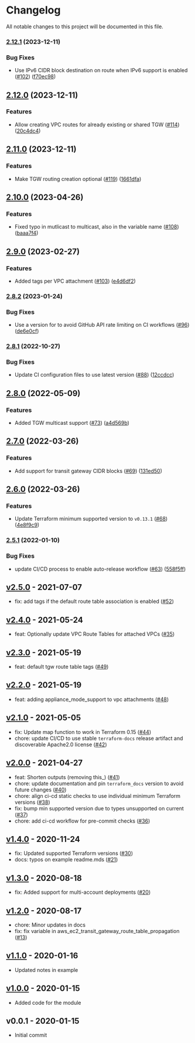 # Changelog

All notable changes to this project will be documented in this file.

### [2.12.1](https://github.com/terraform-aws-modules/terraform-aws-transit-gateway/compare/v2.12.0...v2.12.1) (2023-12-11)


### Bug Fixes

* Use IPv6 CIDR block destination on route when IPv6 support is enabled ([#102](https://github.com/terraform-aws-modules/terraform-aws-transit-gateway/issues/102)) ([f70ec98](https://github.com/terraform-aws-modules/terraform-aws-transit-gateway/commit/f70ec98e82ebab67b03450ccb4b2717ae8a42578))

## [2.12.0](https://github.com/terraform-aws-modules/terraform-aws-transit-gateway/compare/v2.11.0...v2.12.0) (2023-12-11)


### Features

* Allow creating VPC routes for already existing or shared TGW ([#114](https://github.com/terraform-aws-modules/terraform-aws-transit-gateway/issues/114)) ([20c4dc4](https://github.com/terraform-aws-modules/terraform-aws-transit-gateway/commit/20c4dc4f698bc9edc7b7936ee7befb50043ded8a))

## [2.11.0](https://github.com/terraform-aws-modules/terraform-aws-transit-gateway/compare/v2.10.0...v2.11.0) (2023-12-11)


### Features

* Make TGW routing creation optional ([#119](https://github.com/terraform-aws-modules/terraform-aws-transit-gateway/issues/119)) ([1661dfa](https://github.com/terraform-aws-modules/terraform-aws-transit-gateway/commit/1661dfa3f538c8d5b4f612a7c0982e4afd20daca))

## [2.10.0](https://github.com/terraform-aws-modules/terraform-aws-transit-gateway/compare/v2.9.0...v2.10.0) (2023-04-26)


### Features

* Fixed typo in mutlicast to multicast, also in the variable name ([#108](https://github.com/terraform-aws-modules/terraform-aws-transit-gateway/issues/108)) ([baaa7f4](https://github.com/terraform-aws-modules/terraform-aws-transit-gateway/commit/baaa7f44c458d29b95d372e3faae7f89a148da0c))

## [2.9.0](https://github.com/terraform-aws-modules/terraform-aws-transit-gateway/compare/v2.8.2...v2.9.0) (2023-02-27)


### Features

* Added tags per VPC attachment ([#103](https://github.com/terraform-aws-modules/terraform-aws-transit-gateway/issues/103)) ([e4d6df2](https://github.com/terraform-aws-modules/terraform-aws-transit-gateway/commit/e4d6df2aa4bab0d840bbab71276cca3bc69f9113))

### [2.8.2](https://github.com/terraform-aws-modules/terraform-aws-transit-gateway/compare/v2.8.1...v2.8.2) (2023-01-24)


### Bug Fixes

* Use a version for  to avoid GitHub API rate limiting on CI workflows ([#96](https://github.com/terraform-aws-modules/terraform-aws-transit-gateway/issues/96)) ([de6e0cf](https://github.com/terraform-aws-modules/terraform-aws-transit-gateway/commit/de6e0cf41b7ee1b84e506f77415257f01f51065d))

### [2.8.1](https://github.com/terraform-aws-modules/terraform-aws-transit-gateway/compare/v2.8.0...v2.8.1) (2022-10-27)


### Bug Fixes

* Update CI configuration files to use latest version ([#88](https://github.com/terraform-aws-modules/terraform-aws-transit-gateway/issues/88)) ([12ccdcc](https://github.com/terraform-aws-modules/terraform-aws-transit-gateway/commit/12ccdcc0a209973e391e05079f3e1f04c0a78ff7))

## [2.8.0](https://github.com/terraform-aws-modules/terraform-aws-transit-gateway/compare/v2.7.0...v2.8.0) (2022-05-09)


### Features

* Added TGW multicast support ([#73](https://github.com/terraform-aws-modules/terraform-aws-transit-gateway/issues/73)) ([a4d569b](https://github.com/terraform-aws-modules/terraform-aws-transit-gateway/commit/a4d569b7f03443921d9dff7ce54f8acc06aed7fa))

## [2.7.0](https://github.com/terraform-aws-modules/terraform-aws-transit-gateway/compare/v2.6.0...v2.7.0) (2022-03-26)


### Features

* Add support for transit gateway CIDR blocks ([#69](https://github.com/terraform-aws-modules/terraform-aws-transit-gateway/issues/69)) ([131ed50](https://github.com/terraform-aws-modules/terraform-aws-transit-gateway/commit/131ed5006713aec86a20147796ce6489f6daadc6))

## [2.6.0](https://github.com/terraform-aws-modules/terraform-aws-transit-gateway/compare/v2.5.1...v2.6.0) (2022-03-26)


### Features

* Update Terraform minimum supported version to `v0.13.1` ([#68](https://github.com/terraform-aws-modules/terraform-aws-transit-gateway/issues/68)) ([4e8f9c9](https://github.com/terraform-aws-modules/terraform-aws-transit-gateway/commit/4e8f9c95d429d8f623db563388fe759707e38379))

### [2.5.1](https://github.com/terraform-aws-modules/terraform-aws-transit-gateway/compare/v2.5.0...v2.5.1) (2022-01-10)


### Bug Fixes

* update CI/CD process to enable auto-release workflow ([#63](https://github.com/terraform-aws-modules/terraform-aws-transit-gateway/issues/63)) ([558f5ff](https://github.com/terraform-aws-modules/terraform-aws-transit-gateway/commit/558f5ff261d9e5b25304c3f38ae0242850c92b2b))

<a name="v2.5.0"></a>
## [v2.5.0] - 2021-07-07

- fix: add tags if the default route table association is enabled ([#52](https://github.com/terraform-aws-modules/terraform-aws-transit-gateway/issues/52))


<a name="v2.4.0"></a>
## [v2.4.0] - 2021-05-24

- feat: Optionally update VPC Route Tables for attached VPCs ([#35](https://github.com/terraform-aws-modules/terraform-aws-transit-gateway/issues/35))


<a name="v2.3.0"></a>
## [v2.3.0] - 2021-05-19

- feat: default tgw route table tags ([#49](https://github.com/terraform-aws-modules/terraform-aws-transit-gateway/issues/49))


<a name="v2.2.0"></a>
## [v2.2.0] - 2021-05-19

- feat: adding appliance_mode_support to vpc attachments ([#48](https://github.com/terraform-aws-modules/terraform-aws-transit-gateway/issues/48))


<a name="v2.1.0"></a>
## [v2.1.0] - 2021-05-05

- fix: Update map function to work in Terraform 0.15 ([#44](https://github.com/terraform-aws-modules/terraform-aws-transit-gateway/issues/44))
- chore: update CI/CD to use stable `terraform-docs` release artifact and discoverable Apache2.0 license ([#42](https://github.com/terraform-aws-modules/terraform-aws-transit-gateway/issues/42))


<a name="v2.0.0"></a>
## [v2.0.0] - 2021-04-27

- feat: Shorten outputs (removing this_) ([#41](https://github.com/terraform-aws-modules/terraform-aws-transit-gateway/issues/41))
- chore: update documentation and pin `terraform_docs` version to avoid future changes ([#40](https://github.com/terraform-aws-modules/terraform-aws-transit-gateway/issues/40))
- chore: align ci-cd static checks to use individual minimum Terraform versions ([#38](https://github.com/terraform-aws-modules/terraform-aws-transit-gateway/issues/38))
- fix: bump min supported version due to types unsupported on current ([#37](https://github.com/terraform-aws-modules/terraform-aws-transit-gateway/issues/37))
- chore: add ci-cd workflow for pre-commit checks ([#36](https://github.com/terraform-aws-modules/terraform-aws-transit-gateway/issues/36))


<a name="v1.4.0"></a>
## [v1.4.0] - 2020-11-24

- fix: Updated supported Terraform versions ([#30](https://github.com/terraform-aws-modules/terraform-aws-transit-gateway/issues/30))
- docs: typos on example readme.mds ([#21](https://github.com/terraform-aws-modules/terraform-aws-transit-gateway/issues/21))


<a name="v1.3.0"></a>
## [v1.3.0] - 2020-08-18

- fix: Added support for multi-account deployments ([#20](https://github.com/terraform-aws-modules/terraform-aws-transit-gateway/issues/20))


<a name="v1.2.0"></a>
## [v1.2.0] - 2020-08-17

- chore: Minor updates in docs
- fix: fix variable in aws_ec2_transit_gateway_route_table_propagation ([#13](https://github.com/terraform-aws-modules/terraform-aws-transit-gateway/issues/13))


<a name="v1.1.0"></a>
## [v1.1.0] - 2020-01-16

- Updated notes in example


<a name="v1.0.0"></a>
## [v1.0.0] - 2020-01-15

- Added code for the module


<a name="v0.0.1"></a>
## v0.0.1 - 2020-01-15

- Initial commit


[Unreleased]: https://github.com/terraform-aws-modules/terraform-aws-transit-gateway/compare/v2.5.0...HEAD
[v2.5.0]: https://github.com/terraform-aws-modules/terraform-aws-transit-gateway/compare/v2.4.0...v2.5.0
[v2.4.0]: https://github.com/terraform-aws-modules/terraform-aws-transit-gateway/compare/v2.3.0...v2.4.0
[v2.3.0]: https://github.com/terraform-aws-modules/terraform-aws-transit-gateway/compare/v2.2.0...v2.3.0
[v2.2.0]: https://github.com/terraform-aws-modules/terraform-aws-transit-gateway/compare/v2.1.0...v2.2.0
[v2.1.0]: https://github.com/terraform-aws-modules/terraform-aws-transit-gateway/compare/v2.0.0...v2.1.0
[v2.0.0]: https://github.com/terraform-aws-modules/terraform-aws-transit-gateway/compare/v1.4.0...v2.0.0
[v1.4.0]: https://github.com/terraform-aws-modules/terraform-aws-transit-gateway/compare/v1.3.0...v1.4.0
[v1.3.0]: https://github.com/terraform-aws-modules/terraform-aws-transit-gateway/compare/v1.2.0...v1.3.0
[v1.2.0]: https://github.com/terraform-aws-modules/terraform-aws-transit-gateway/compare/v1.1.0...v1.2.0
[v1.1.0]: https://github.com/terraform-aws-modules/terraform-aws-transit-gateway/compare/v1.0.0...v1.1.0
[v1.0.0]: https://github.com/terraform-aws-modules/terraform-aws-transit-gateway/compare/v0.0.1...v1.0.0
